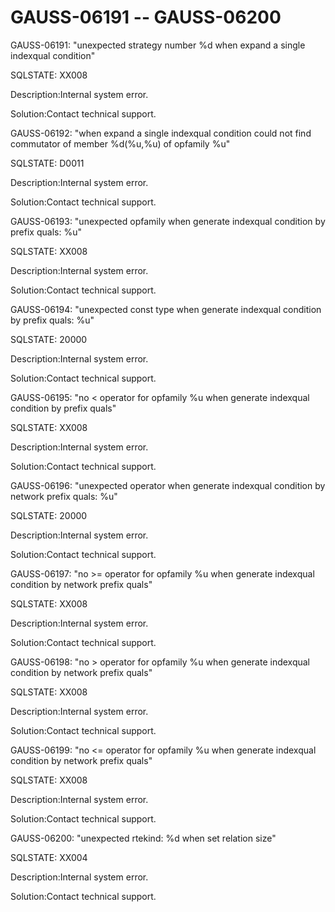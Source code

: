 # GAUSS-06191 -- GAUSS-06200<a name="EN-US_TOPIC_0302073539"></a>

GAUSS-06191: "unexpected strategy number %d when expand a single indexqual condition"

SQLSTATE: XX008

Description:Internal system error.

Solution:Contact technical support.

GAUSS-06192: "when expand a single indexqual condition could not find commutator of member %d\(%u,%u\) of opfamily %u"

SQLSTATE: D0011

Description:Internal system error.

Solution:Contact technical support.

GAUSS-06193: "unexpected opfamily when generate indexqual condition by prefix quals: %u"

SQLSTATE: XX008

Description:Internal system error.

Solution:Contact technical support.

GAUSS-06194: "unexpected const type when generate indexqual condition by prefix quals: %u"

SQLSTATE: 20000

Description:Internal system error.

Solution:Contact technical support.

GAUSS-06195: "no < operator for opfamily %u when generate indexqual condition by prefix quals"

SQLSTATE: XX008

Description:Internal system error.

Solution:Contact technical support.

GAUSS-06196: "unexpected operator when generate indexqual condition by network prefix quals: %u"

SQLSTATE: 20000

Description:Internal system error.

Solution:Contact technical support.

GAUSS-06197: "no \>= operator for opfamily %u when generate indexqual condition by network prefix quals"

SQLSTATE: XX008

Description:Internal system error.

Solution:Contact technical support.

GAUSS-06198: "no \> operator for opfamily %u when generate indexqual condition by network prefix quals"

SQLSTATE: XX008

Description:Internal system error.

Solution:Contact technical support.

GAUSS-06199: "no <= operator for opfamily %u when generate indexqual condition by network prefix quals"

SQLSTATE: XX008

Description:Internal system error.

Solution:Contact technical support.

GAUSS-06200: "unexpected rtekind: %d when set relation size"

SQLSTATE: XX004

Description:Internal system error.

Solution:Contact technical support.

